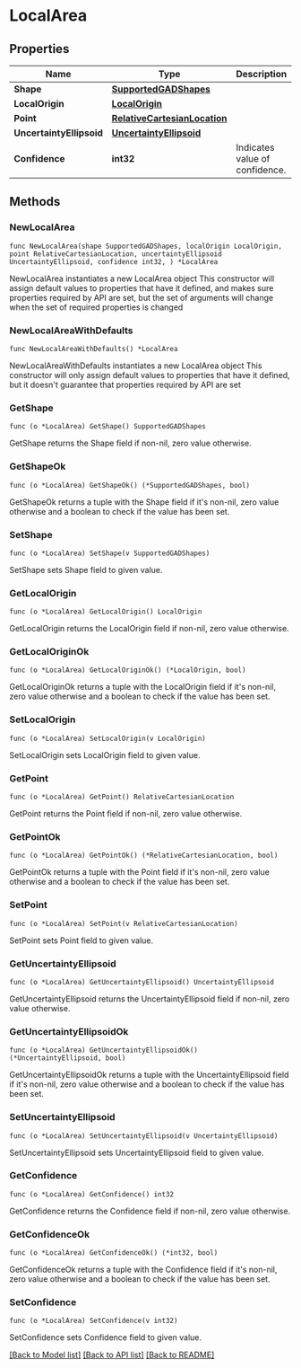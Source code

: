 # LocalArea

## Properties

Name | Type | Description | Notes
------------ | ------------- | ------------- | -------------
**Shape** | [**SupportedGADShapes**](SupportedGADShapes.md) |  | 
**LocalOrigin** | [**LocalOrigin**](LocalOrigin.md) |  | 
**Point** | [**RelativeCartesianLocation**](RelativeCartesianLocation.md) |  | 
**UncertaintyEllipsoid** | [**UncertaintyEllipsoid**](UncertaintyEllipsoid.md) |  | 
**Confidence** | **int32** | Indicates value of confidence. | 

## Methods

### NewLocalArea

`func NewLocalArea(shape SupportedGADShapes, localOrigin LocalOrigin, point RelativeCartesianLocation, uncertaintyEllipsoid UncertaintyEllipsoid, confidence int32, ) *LocalArea`

NewLocalArea instantiates a new LocalArea object
This constructor will assign default values to properties that have it defined,
and makes sure properties required by API are set, but the set of arguments
will change when the set of required properties is changed

### NewLocalAreaWithDefaults

`func NewLocalAreaWithDefaults() *LocalArea`

NewLocalAreaWithDefaults instantiates a new LocalArea object
This constructor will only assign default values to properties that have it defined,
but it doesn't guarantee that properties required by API are set

### GetShape

`func (o *LocalArea) GetShape() SupportedGADShapes`

GetShape returns the Shape field if non-nil, zero value otherwise.

### GetShapeOk

`func (o *LocalArea) GetShapeOk() (*SupportedGADShapes, bool)`

GetShapeOk returns a tuple with the Shape field if it's non-nil, zero value otherwise
and a boolean to check if the value has been set.

### SetShape

`func (o *LocalArea) SetShape(v SupportedGADShapes)`

SetShape sets Shape field to given value.


### GetLocalOrigin

`func (o *LocalArea) GetLocalOrigin() LocalOrigin`

GetLocalOrigin returns the LocalOrigin field if non-nil, zero value otherwise.

### GetLocalOriginOk

`func (o *LocalArea) GetLocalOriginOk() (*LocalOrigin, bool)`

GetLocalOriginOk returns a tuple with the LocalOrigin field if it's non-nil, zero value otherwise
and a boolean to check if the value has been set.

### SetLocalOrigin

`func (o *LocalArea) SetLocalOrigin(v LocalOrigin)`

SetLocalOrigin sets LocalOrigin field to given value.


### GetPoint

`func (o *LocalArea) GetPoint() RelativeCartesianLocation`

GetPoint returns the Point field if non-nil, zero value otherwise.

### GetPointOk

`func (o *LocalArea) GetPointOk() (*RelativeCartesianLocation, bool)`

GetPointOk returns a tuple with the Point field if it's non-nil, zero value otherwise
and a boolean to check if the value has been set.

### SetPoint

`func (o *LocalArea) SetPoint(v RelativeCartesianLocation)`

SetPoint sets Point field to given value.


### GetUncertaintyEllipsoid

`func (o *LocalArea) GetUncertaintyEllipsoid() UncertaintyEllipsoid`

GetUncertaintyEllipsoid returns the UncertaintyEllipsoid field if non-nil, zero value otherwise.

### GetUncertaintyEllipsoidOk

`func (o *LocalArea) GetUncertaintyEllipsoidOk() (*UncertaintyEllipsoid, bool)`

GetUncertaintyEllipsoidOk returns a tuple with the UncertaintyEllipsoid field if it's non-nil, zero value otherwise
and a boolean to check if the value has been set.

### SetUncertaintyEllipsoid

`func (o *LocalArea) SetUncertaintyEllipsoid(v UncertaintyEllipsoid)`

SetUncertaintyEllipsoid sets UncertaintyEllipsoid field to given value.


### GetConfidence

`func (o *LocalArea) GetConfidence() int32`

GetConfidence returns the Confidence field if non-nil, zero value otherwise.

### GetConfidenceOk

`func (o *LocalArea) GetConfidenceOk() (*int32, bool)`

GetConfidenceOk returns a tuple with the Confidence field if it's non-nil, zero value otherwise
and a boolean to check if the value has been set.

### SetConfidence

`func (o *LocalArea) SetConfidence(v int32)`

SetConfidence sets Confidence field to given value.



[[Back to Model list]](../README.md#documentation-for-models) [[Back to API list]](../README.md#documentation-for-api-endpoints) [[Back to README]](../README.md)


